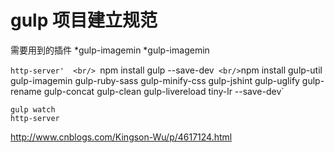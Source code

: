 gulp 项目建立规范
====

需要用到的插件
*gulp-imagemin
*gulp-imagemin  <br/>

`http-server'  <br/>
`npm install gulp --save-dev`  <br/>
`npm install gulp-util gulp-imagemin gulp-ruby-sass gulp-minify-css gulp-jshint gulp-uglify gulp-rename gulp-concat gulp-clean gulp-livereload tiny-lr --save-dev`  <br/>

`gulp watch`  <br/>
`http-server`  <br/>



<http://www.cnblogs.com/Kingson-Wu/p/4617124.html>
